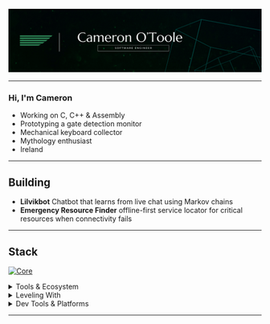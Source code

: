 ![banner](./CAMERON%20O'TOOLE%20v2.png)

---

### Hi, I'm Cameron

- Working on C, C++ & Assembly  
- Prototyping a gate detection monitor  
- Mechanical keyboard collector  
- Mythology enthusiast
- Ireland 

---

## Building

- **Lilvikbot** Chatbot that learns from live chat using Markov chains
- **Emergency Resource Finder** offline-first service locator for critical resources when connectivity fails  


---

## Stack

[![Core](https://skillicons.dev/icons?i=js,ts,py,c,git,postgresql&perline=6)](https://skillicons.dev)
</details>

<details>
<summary>Tools & Ecosystem</summary>

[![Tools](https://skillicons.dev/icons?i=express,flask,react,vite,npm,docker&perline=6)](https://skillicons.dev)
</details>

<details>
<summary>Leveling With</summary>

[![Exploring](https://skillicons.dev/icons?i=unreal,raspberrypi,blender,neovim,linux&perline=6)](https://skillicons.dev)
</details>

<details>
<summary>Dev Tools & Platforms</summary>

[![IDEs](https://skillicons.dev/icons?i=postman,vscode,obsidian,windows,apple&perline=6)](https://skillicons.dev)
</details>

---
